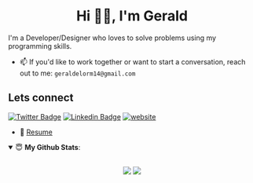 <h1 align="center">Hi 👋🏼, I'm Gerald</h1>


I'm a Developer/Designer who loves to solve problems using my programming skills.

- 📫 If you'd like to work together or want to start a conversation, reach out to me: `geraldelorm14@gmail.com`





## Lets connect
[![Twitter Badge](https://img.shields.io/twitter/follow/geraldelorm?style=flat-square&labelColor=1ca0f1&logo=twitter&logoColor=white&link=https://twitter.com/geraldelorm)](https://twitter.com/geraldelorm) [![Linkedin Badge](https://img.shields.io/badge/-Gerald%20Gbagbe-blue?style=flat-square&logo=Linkedin&logoColor=white&link=https://www.linkedin.com/in/geraldelorm/)](https://www.linkedin.com/in/geraldelorm/)
[![website](https://img.shields.io/badge/Website-46a2f1.svg?&style=flat-square&logo=Google-Chrome&logoColor=white&link=https://geraldelorm.tech/)](https://geraldelorm.tech/)
- 📄 [Resume](https://docs.google.com/document/d/1XtlS6mGDNBKPTBHRoGBJU2gkk2swU5ZeAlG6h6YYDh4)



<details open>
 <summary> 😇 <b>My Github Stats</b>: </summary>
<br>
<p align = "center">
  <img src = "https://github-readme-stats.vercel.app/api?username=geraldelorm&show_icons=true&theme=tokyonight&_height=33">
  <img src = "https://github-readme-stats.vercel.app/api/top-langs/?username=geraldelorm&hide=html&theme=tokyonight&line_height=33">
</p>
</details>

